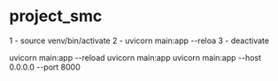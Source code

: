 # project_smc

1 - source venv/bin/activate 
2 - uvicorn main:app --reloa
3 - deactivate


uvicorn main:app --reload
uvicorn main:app
uvicorn main:app --host 0.0.0.0 --port 8000